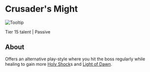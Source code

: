 # Crusader's Might

![Tooltip]()

Tier 15 talent | Passive

## About

Offers an alternative play-style where you hit the boss regularly while healing to gain more [Holy Shock](../HolyShock.md)s and [Light of Dawn](../LightOfDawn.md).
